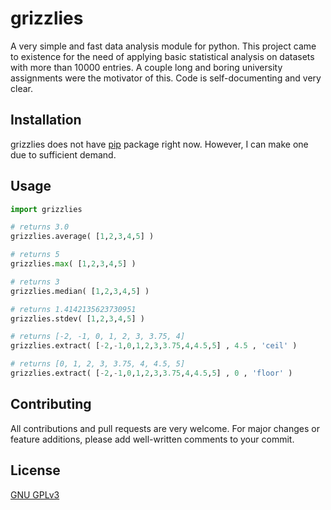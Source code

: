 # grizzlies

A very simple and fast data analysis module for python. This project came to existence for the need of applying basic statistical analysis on datasets with more than 10000 entries. A couple long and boring university assignments were the motivator of this. Code is self-documenting and very clear.

## Installation

grizzlies does not have [pip](https://pip.pypa.io/en/stable/) package right now. However, I can make one due to sufficient demand.

## Usage

```python
import grizzlies

# returns 3.0
grizzlies.average( [1,2,3,4,5] )

# returns 5
grizzlies.max( [1,2,3,4,5] )

# returns 3
grizzlies.median( [1,2,3,4,5] )

# returns 1.4142135623730951
grizzlies.stdev( [1,2,3,4,5] )

# returns [-2, -1, 0, 1, 2, 3, 3.75, 4]
grizzlies.extract( [-2,-1,0,1,2,3,3.75,4,4.5,5] , 4.5 , 'ceil' )

# returns [0, 1, 2, 3, 3.75, 4, 4.5, 5]
grizzlies.extract( [-2,-1,0,1,2,3,3.75,4,4.5,5] , 0 , 'floor' )
```

## Contributing
All contributions and pull requests are very welcome. For major changes or feature additions, please add well-written comments to your commit.

## License
[GNU GPLv3](https://choosealicense.com/licenses/gpl-3.0/)
